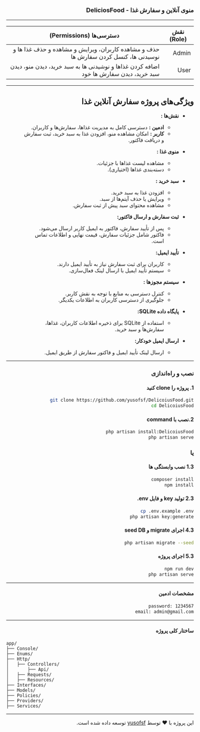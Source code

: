 <div dir="rtl">


### منوی آنلاین و سفارش غذا - DeliciosFood 
---


| نقش (Role) | دسترسی‌ها (Permissions)                                                              |
| ---------- |--------------------------------------------------------------------------------------|
|  Admin   | حذف و مشاهده کاربران، ویرایش و مشاهده و حذف غذا ها و نوسیدنی ها، کنسل کردن سفارش ها  |
|  User    | اضافه کردن غذاها و نوشیدنی ها به سبد خرید، دیدن منو، دیدن سبد خرید، دیدن سفارش ها خود |

---
##  ویژگی‌های پروژه سفارش آنلاین غذا

- ‎**نقش‌ها :**
  - **ادمین :** دسترسی کامل به مدیریت غذاها، سفارش‌ها و کاربران.
  - **کاربر :** امکان مشاهده منو، افزودن غذا به سبد خرید، ثبت سفارش و دریافت فاکتور.

- ‎**منوی غذا :**
  - مشاهده لیست غذاها با جزئیات.
  - دسته‌بندی غذاها (اختیاری).

- ‎**سبد خرید :**
  - افزودن غذا به سبد خرید.
  - ویرایش یا حذف آیتم‌ها از سبد.
  - مشاهده محتوای سبد پیش از ثبت سفارش.

- ‎**ثبت سفارش و ارسال فاکتور:**
  - پس از تأیید سفارش، فاکتور به ایمیل کاربر ارسال می‌شود.
  - فاکتور شامل جزئیات سفارش، قیمت نهایی و اطلاعات تماس است.

- ‎**تأیید ایمیل:**
  - کاربران برای ثبت سفارش نیاز به تأیید ایمیل دارند.
  - سیستم تأیید ایمیل با ارسال لینک فعال‌سازی.

- ‎**سیستم مجوزها :**
  - کنترل دسترسی به منابع با توجه به نقش کاربر.
  - جلوگیری از دسترسی کاربران به اطلاعات یکدیگر.

- ‎**پایگاه داده SQLite:**
  - استفاده از SQLite برای ذخیره اطلاعات کاربران، غذاها، سفارش‌ها و سبد خرید.

- ‎**ارسال ایمیل خودکار:**
  - ارسال لینک تأیید ایمیل و فاکتور سفارش از طریق ایمیل.

---
###  نصب و راه‌اندازی

#### 1. پروژه را clone کنید
```bash
git clone https://github.com/yusofsf/DelicoiusFood.git
cd DelicoiusFood
```

#### 2.نصب با command
```bash
php artisan install:DelicoiusFood
php artisan serve
```
### یا

#### 1.3 نصب وابستگی ها
```bash
composer install
npm install
```

#### 2.3 تولید key و فایل env.
```bash
cp .env.example .env 
php artisan key:generate
```

#### 4.3 اجرای migrate و seed DB
```bash
php artisan migrate --seed
```
#### 5.3 اجرای پروژه
```bash
npm run dev
php artisan serve
```
---
#### مشخصات ادمین
```bash
password: 1234567
email: admin@gmail.com
```

---
#### ساختار کلی پروژه


</div>


```
app/
├── Console/
├── Enums/
├── Http/
│   ├── Controllers/
│       ├── Api/
│   ├── Requests/
│   ├── Resources/
├── Interfaces/
├── Models/
├── Policies/
├── Providers/
├── Services/
```
---
<div dir="rtl">


این پروژه با ❤️ توسط [yusofsf](https://github.com/yusofsf) توسعه داده شده است.

</div>
